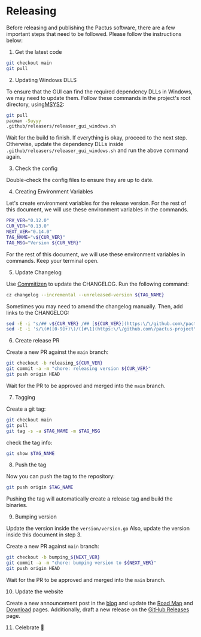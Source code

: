 # Releasing

Before releasing and publishing the Pactus software, there are a few important steps that need to be followed.
Please follow the instructions below:

1. Get the latest code

```bash
git checkout main
git pull
```

2. Updating Windows DLLS

To ensure that the GUI can find the required dependency DLLs in Windows, we may need to update them.
Follow these commands in the project's root directory, using[MSYS2](https://www.msys2.org/):

```bash
git pull
pacman -Suyyy
.github/releasers/releaser_gui_windows.sh
```

Wait for the build to finish. If everything is okay, proceed to the next step.
Otherwise, update the dependency DLLs inside `.github/releasers/releaser_gui_windows.sh` and
run the above command again.

3. Check the config

Double-check the config files to ensure they are up to date.

4. Creating Environment Variables

Let's create environment variables for the release version.
For the rest of this document, we will use these environment variables in the commands.

```bash
PRV_VER="0.12.0"
CUR_VER="0.13.0"
NEXT_VER="0.14.0"
TAG_NAME="v${CUR_VER}"
TAG_MSG="Version ${CUR_VER}"
```

For the rest of this document, we will use these environment variables in commands.
Keep your terminal open.

5. Update Changelog

Use [Commitizen](https://github.com/commitizen-tools/commitizen) to update the CHANGELOG.
Run the following command:

```bash
cz changelog --incremental --unreleased-version ${TAG_NAME}
```

Sometimes you may need to amend the changelog manually.
Then, add links to the CHANGELOG:

```bash
sed -E -i "s/## v${CUR_VER} /## [${CUR_VER}](https:\/\/github.com\/pactus-project\/pactus\/compare\/v${PRV_VER}...v${CUR_VER})/g" CHANGELOG.md
sed -E -i 's/\(#([0-9]+)\)/([#\1](https:\/\/github.com\/pactus-project\/pactus\/pull\/\1))/g' CHANGELOG.md
```

6. Create release PR

Create a new PR against the `main` branch:

```bash
git checkout -b releasing_${CUR_VER}
git commit -a -m "chore: releasing version ${CUR_VER}"
git push origin HEAD
```

Wait for the PR to be approved and merged into the `main` branch.

7. Tagging

Create a git tag:

```bash
git checkout main
git pull
git tag -s -a $TAG_NAME -m $TAG_MSG
```

check the tag info:

```bash
git show $TAG_NAME
```

8. Push the tag

Now you can push the tag to the repository:

```bash
git push origin $TAG_NAME
```

Pushing the tag will automatically create a release tag and build the binaries.

9. Bumping version

Update the version inside the `version/version.go`
Also, update the version inside this document in step 3.

Create a new PR against `main` branch:

```bash
git checkout -b bumping_${NEXT_VER}
git commit -a -m "chore: bumping version to ${NEXT_VER}"
git push origin HEAD
```

Wait for the PR to be approved and merged into the `main` branch.

10. Update  the website

Create a new announcement post in the [blog](https://pactus.org/blog/) and
update the [Road Map](https://pactus.org/about/roadmap/) and
[Download](https://pactus.org/download/) pages.
Additionally, draft a new release on the
[GitHub Releases](https://github.com/pactus-project/pactus/releases) page.

11. Celebrate 🎉
